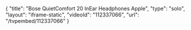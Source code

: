 {
    "title": "Bose QuietComfort 20 InEar Headphones  Apple",
    "type": "solo",
    "layout": "iframe-static",
    "videoId": "112337066",
    "url": "\/tvpembed\/112337066"
}